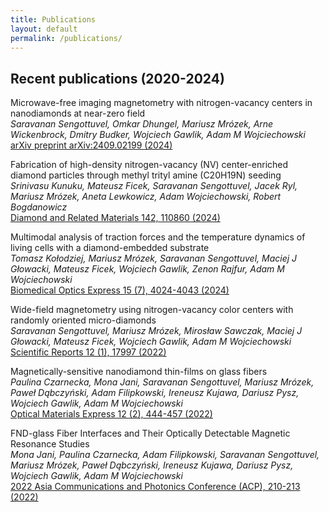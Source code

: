 ```yaml
---
title: Publications
layout: default
permalink: /publications/
---
```


<div class="publications">
<h2>Recent publications (2020-2024)</h2>

<p>Microwave-free imaging magnetometry with nitrogen-vacancy centers in nanodiamonds at near-zero field<br />
  <em>Saravanan Sengottuvel, Omkar Dhungel, Mariusz Mrózek, Arne Wickenbrock, Dmitry Budker, Wojciech Gawlik, Adam M Wojciechowski</em><br /><a href="https://arxiv.org/abs/2409.02199" target = "_blank">arXiv preprint arXiv:2409.02199 (2024)</a></p>
 
<p>Fabrication of high-density nitrogen-vacancy (NV) center-enriched diamond particles through methyl trityl amine (C20H19N) seeding<br />
  <em>Srinivasu Kunuku, Mateusz Ficek, Saravanan Sengottuvel, Jacek Ryl, Mariusz Mrózek, Aneta Lewkowicz, Adam Wojciechowski, Robert Bogdanowicz</em><br /><a href="https://doi.org/10.1016/j.diamond.2024.110860" target = "_blank">Diamond and Related Materials 142, 110860
 (2024)</a></p>
  
 <p>Multimodal analysis of traction forces and the temperature dynamics of living cells with a diamond-embedded substrate<br />
  <em>Tomasz Kołodziej, Mariusz Mrózek, Saravanan Sengottuvel, Maciej J Głowacki, Mateusz Ficek, Wojciech Gawlik, Zenon Rajfur, Adam M Wojciechowski</em><br /><a href="https://doi.org/10.1364/BOE.524293" target = "_blank">Biomedical Optics Express 15 (7), 4024-4043 (2024)</a></p>
			
<p>Wide-field magnetometry using nitrogen-vacancy color centers with randomly oriented micro-diamonds <br />
  <em>Saravanan Sengottuvel, Mariusz Mrózek, Mirosław Sawczak, Maciej J Głowacki, Mateusz Ficek, Wojciech Gawlik, Adam M Wojciechowski </em><br /><a href="https://www.nature.com/articles/s41598-022-22610-5" target = "_blank">Scientific Reports 12 (1), 17997 (2022)</a></p>

<p>Magnetically-sensitive nanodiamond thin-films on glass fibers <br />
  <em>Paulina Czarnecka, Mona Jani, Saravanan Sengottuvel, Mariusz Mrózek, Paweł Dąbczyński, Adam Filipkowski, Ireneusz Kujawa, Dariusz Pysz, Wojciech Gawlik, Adam M Wojciechowski</em><br /><a href="https://opg.optica.org/ome/fulltext.cfm?uri=ome-12-2-444&id=467920" target = "_blank">Optical Materials Express 12 (2), 444-457 (2022)</a></p>

<p>FND-glass Fiber Interfaces and Their Optically Detectable Magnetic Resonance Studies<br />
  <em>Mona Jani, Paulina Czarnecka, Adam Filipkowski, Saravanan Sengottuvel, Mariusz Mrózek, Paweł Dąbczyński, Ireneusz Kujawa, Dariusz Pysz, Wojciech Gawlik, Adam M Wojciechowski</em><br /><a href="https://ieeexplore.ieee.org/abstract/document/10088829" target = "_blank">2022 Asia Communications and Photonics Conference (ACP), 210-213 (2022)</a></p>


</div>